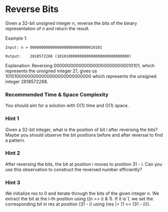 # **Reverse Bits**

Given a 32-bit unsigned integer n, reverse the bits of the binary representation of n and return the result.

Example 1:

```
Input: n = 00000000000000000000000000010101

Output:    2818572288 (10101000000000000000000000000000)

```

Explanation: Reversing 00000000000000000000000000010101, which represents the unsigned integer 21, gives us 10101000000000000000000000000000 which represents the unsigned integer 2818572288.



### Recommended Time & Space Complexity

You should aim for a solution with O(1) time and O(1) space.


### Hint 1

Given a 32-bit integer, what is the position of bit i after reversing the bits? Maybe you should observe the bit positions before and after reversal to find a pattern.


### Hint 2

After reversing the bits, the bit at position i moves to position 31 - i. Can you use this observation to construct the reversed number efficiently?


### Hint 3

We initialize res to 0 and iterate through the bits of the given integer n. We extract the bit at the i-th position using ((n >> i) & 1). If it is 1, we set the corresponding bit in res at position (31 - i) using (res |= (1 << (31 - i))).